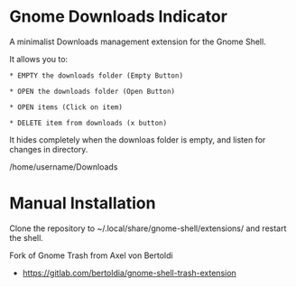 Gnome Downloads Indicator
===========================

A minimalist Downloads management extension for the Gnome Shell.

It allows you to:

    * EMPTY the downloads folder (Empty Button)
    
    * OPEN the downloads folder (Open Button)
    
    * OPEN items (Click on item)
    
    * DELETE item from downloads (x button)
    

It hides completely when the downloas folder is empty, and listen for changes in directory.

/home/username/Downloads

# Manual Installation
Clone the repository to ~/.local/share/gnome-shell/extensions/ and restart the
shell.

Fork of Gnome Trash from Axel von Bertoldi
 * https://gitlab.com/bertoldia/gnome-shell-trash-extension
